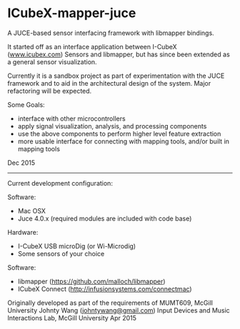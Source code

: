 # ICubeX-mapper-juce

A JUCE-based sensor interfacing framework with libmapper bindings.

It started off as an interface application between I-CubeX (www.icubex.com) Sensors and libmapper, but has since been extended as a general sensor visualization.

Currently it is a sandbox project as part of experimentation with the JUCE framework and to aid in the architectural design of the system. Major refactoring will be expected.

Some Goals:

- interface with other microcontrollers
- apply signal visualization, analysis, and processing components
- use the above components to perform higher level feature extraction
- more usable interface for connecting with mapping tools, and/or built in mapping tools


Dec 2015

---

Current development configuration:

Software:
- Mac OSX
- Juce 4.0.x (required modules are included with code base)

Hardware:
- I-CubeX USB microDig (or Wi-Microdig)
- Some sensors of your choice

Software:
- libmapper (https://github.com/malloch/libmapper)
- ICubeX Connect (http://infusionsystems.com/connectmac)

Originally developed as part of the requirements of MUMT609, McGill University
Johnty Wang (johntywang@gmail.com)
Input Devices and Music Interactions Lab, McGill University
Apr 2015
